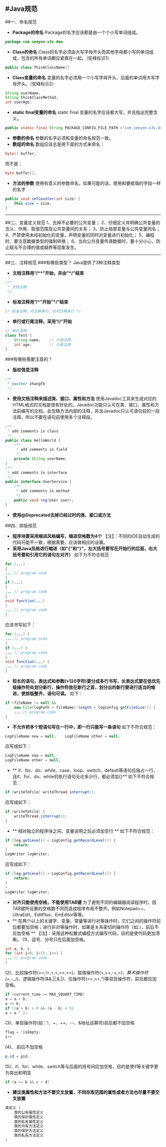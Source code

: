 #Java规范
---
##一、命名规范

* **Package的命名**
Package的名字应该都是由一个个小写单词组成。
```java
package com.seeyon.v3x.dee
```
* **Class的命名**
Class的名字必须由大写字母开头而其他字母都小写的单词组成，包含的所有单词都应紧靠在一起。（驼峰标识1）
```java
public class ThisAClassName{}
```
* **Class变量的命名**
变量的名字必须用一个小写字母开头，后面的单词用大写字母开头。（驼峰标示2）
```java
String userName;
String thisAClassMethod;
int userAge;
```
* **static final变量的命名**
static final 变量的名字应该都大写，并且指出完整含义。
```java
public static final String PACKAGE_CONFIG_FILE_PATH ="com.seeyon.v3x.dee";
```
* **参数的命名**
参数的名字必须和变量的命名规范一致。
* **数组的命名**
数组应该总是用下面的方式来命名：
```java
byte[] buffer;
```
而不是：
```java
byte buffer[];
```
* **方法的参数**
使用有意义的参数命名，如果可能的话，使用和要赋值的字段一样的名字
```java
public void setCounter(int size) {
    this.size = size; 
}
```
---
##二、变量定义规范
1、去掉不必要的公共变量；
2、仔细定义并明确公共变量的含义、作用、取值范围及公共变量间的关系；
3、防止局部变量与公共变量同名；
4、严禁使用未经初始化的变量，声明变量的同时对变量进行初始化；
5、编程时，要注意数据类型的强制转换；
6、当向公共变量传递数据时，要十分小心，防止赋与不合理的值或越界等现象发生。

---
##三、注释规范
###有哪些类型？
Java提供了3种注释类型
* **文档注释用“/\*\*”开始，并由”\*/”结束**
```java
/**
 * 文档注释
 */
```
* **标准注释用”/\*”开始”\*/”结束**
```java
/* 标准注释，可注释单行，也可注释多行 */
```
* **单行或行尾注释，采用”//”开始**
```java
// 单行注释
class Test {
	String name;	// 行尾注释
	int age;		// 行尾注释
}
```
###有哪些需要注意的？
* **版权信息注释**
```java
/**
 * @author zhangfb
 */
```
* **使用文档注释来描述类、接口、属性和方法**
使用Javadoc工具来生成对应的HTML格式的文档是很有好处的。Javadoc功能只认可在类、接口、属性和方法前编写的文档，会忽略方法内部的注释，并且Javadoc只认可语句前的一段注释，所以不要在语句前使用多个注释段。
```java
/**
 * add comments in class
 */
public class HelloWorld {
	/**
	 * add comments in field
	 */
	private String userName;
}
/**
 * add comments in interface
 */
public interface UserService {
	/**
	 * add comments in method
	 */
	public void reg(User user);
}
```
* **使用@Deprecated去掉已经过时的类、接口或方法**

##四、排版规范
* **程序块要采用缩进风格编写，缩进空格数为4个**
【注】：不同的IDE自动生成的代码可能不一致，根据需要，应该做相应的设置。
* **采用Java风格进行缩进（如"{"和"}"，左大括号要写在开始行的后面，右大括号要和引用它的语句左对齐）**
如下为不符合规范：
```Java
for (...)
{
... // program code
}
if (...)
{
... // program code
}
void function(...)
{
... // program code
}
```
应该书写如下：
```Java
for (...) {
... // program code
}
if (...) {
... // program code
}
void function(...) {
... // program code
}
```
* **较长的语句、表达式和参数(>120字符)要分成多行书写，长表达式要在低优先级操作符处划分新行，操作符放在新行之首，划分出的新行要进行适当的缩进，使排版整齐，语句可读。**
如下：
```Java
if (fileName != null &&
	new File(logPath + fileName).length < logConfig.getFileSize()) {
	... // program code
}
```
* **不允许把多个短语句写在一行中，即一行只能写一条语句**
如下不符合规范：
```Java
LogFileName now = null;    LogFileName other = null;
```
应写成如下：
```Java
LogFileName now = null;
LogFileName other = null;
```
* ** if、for、do、while、case、loop、switch、default等语句应独占一行，且if、for、do、while的执行语句无论多少行，都必须加{}**
如下不符合规范：
```Java
if (writeToFile) writeThread.interrupt();
```
应写成如下：
```Java
if (writeToFile) {
	writeThread.interrupt();
}
```
* ** 相对独立的程序块之间、变量说明之后必须加空行 **
如下不符合规范：
```Java
if (log.getLevel() < LogConfig.getRecordLevel()) {
	return;
}
LogWriter logWriter;
```
应写成如下：
```Java
if (log.getLevel() < LogConfig.getRecordLevel()) {
	return;
}
>
LogWriter logWriter;
```
* **对齐只能使用空格，不能使用TAB键**
为了避免不同的编辑器阅读程序时，因TAB键所设置的空格数不同而造成程序布局不整齐。例如Notepad++、UltraEdit、EditPlus、EmEditor等等。
* ** 在两个以上的关键字、变量、常量等进行对等操作时，它们之间的操作符前后都要加空格；进行非对等操作时，如果是关系密切的操作符（如.），前后不应加空格 **
【注】：采用这种松散式编程方式编写代码，目的是使代码更加清晰。
(1)、逗号、分号只在后面加空格。
```Java
int a, b, c;
for (int i=0; i<15; i++) {
... // program code
}
```
(2)、比较操作符(==,!=,>,<,>=,<=)、赋值操作符(=,+=,-=,*=)、算术操作符(+,-,*,/)、逻辑操作符(&&,||,&,|)、位操作符(<<,>>,^)等双目操作符，前后都应加空格。
```Java
if (current_time >= MAX_SQUART_TIME)
a = a + b;
a += b;
if ((a + b) > 0 && (a - b) < 5)
a = a ^ 2;
```
(3)、单目操作符(如：!、~、++、--、&地址运算符)前后都不加空格
```Java
flag = !isEmpty;
i++
```
(4)、.前后不加空格
```Java
p.id = pid;
```
(5)、if、for、while、switch等与后面的括号间应加空格，目的是使if等关键字更为突出和明显
```Java
if (a >= b && c < d)
```
* **建议类属性和方法不要交叉放置，不同存取范围的属性或者方法也尽量不要交叉放置**
```Java
类定义 {
	类的公有属性定义
	类的保护属性定义
	类的私有属性定义
	类的共有方法定义
	类的保护方法定义
	类的私有方法定义
}
```